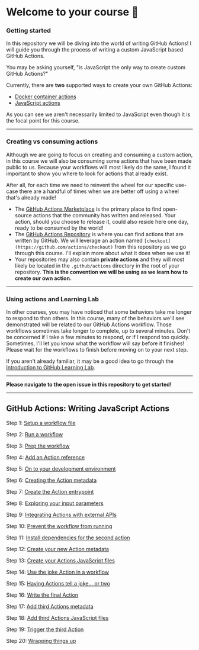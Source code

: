 # Welcome to your course 🎉

### Getting started

In this repository we will be diving into the world of writing GitHub Actions! I will guide you through the process of writing a custom JavaScript based GitHub Actions.

You may be asking yourself, "is JavaScript the only way to create custom GitHub Actions?"

Currently, there are **two** supported ways to create your own GitHub Actions:

- [Docker container actions](https://help.github.com/en/actions/automating-your-workflow-with-github-actions/about-actions#docker-container-actions)
- [JavaScript actions](https://help.github.com/en/actions/automating-your-workflow-with-github-actions/about-actions#javascript-actions)

As you can see we aren't necessarily limited to JavaScript even though it is the focal point for this course.

---

### Creating vs consuming actions

Although we are going to focus on creating and consuming a custom action, in this course we will also be consuming some actions that have been made public to us. Because your workflows will most likely do the same, I found it important to show you where to look for actions that already exist.

After all, for each time we need to reinvent the wheel for our specific use-case there are a handful of times when we are better off using a wheel that's already made!

- The [GitHub Actions Marketplace](https://github.com/marketplace?type=actions) is the primary place to find open-source actions that the community has written and released. Your action, should you choose to release it, could also reside here one day, ready to be consumed by the world!
- The [GitHub Actions Repository](https://github.com/actions) is where you can find actions that are written by GitHub. We will leverage an action named `[checkout](https://github.com/actions/checkout)` from this repository as we go through this course. I'll explain more about what it does when we use it!
- Your repositories may also contain **private actions** and they will most likely be located in the `.github/actions` directory in the root of your repository. **This is the convention we will be using as we learn how to create our own action.**

---

### Using actions and Learning Lab

In other courses, you may have noticed that some behaviors take me longer to respond to than others. In this course, many of the behaviors we'll see demonstrated will be related to our GitHub Actions workflow. Those workflows sometimes take longer to complete, up to several minutes. Don't be concerned if I take a few minutes to respond, or if I respond too quickly. Sometimes, I'll let you know what the workflow will say before it finishes! Please wait for the workflows to finish before moving on to your next step.

If you aren't already familiar, it may be a good idea to go through the [Introduction to GitHub Learning Lab](https://lab.github.com/githubtraining/introduction-to-github).

---

**Please navigate to the open issue in this repository to get started!**

<hr/>

## GitHub Actions: Writing JavaScript Actions

Step 1: [Setup a workflow file](https://github.com/Zi-Tao/writing-javascript-actions/issues/1)

Step 2: [Run a workflow](https://github.com/Zi-Tao/writing-javascript-actions/pull/2)

Step 3: [Prep the workflow](https://github.com/Zi-Tao/writing-javascript-actions/pull/2)

Step 4: [Add an Action reference](https://github.com/Zi-Tao/writing-javascript-actions/pull/2)

Step 5: [On to your development environment](https://github.com/Zi-Tao/writing-javascript-actions/issues/3)

Step 6: [Creating the Action metadata](https://github.com/Zi-Tao/writing-javascript-actions/pull/4)

Step 7: [Create the Action entrypoint](https://github.com/Zi-Tao/writing-javascript-actions/pull/4)

Step 8: [Exploring your input parameters](https://github.com/Zi-Tao/writing-javascript-actions/pull/4)

Step 9: [Integrating Actions with external APIs](https://github.com/Zi-Tao/writing-javascript-actions/pull/4)

Step 10: [Prevent the workflow from running](https://github.com/Zi-Tao/writing-javascript-actions/issues/5)

Step 11: [Install dependencies for the second action](https://github.com/Zi-Tao/writing-javascript-actions/pull/6)

Step 12: [Create your new Action metadata](https://github.com/Zi-Tao/writing-javascript-actions/pull/6)

Step 13: [Create your Actions JavaScript files](https://github.com/Zi-Tao/writing-javascript-actions/pull/6)

Step 14: [Use the joke Action in a workflow](https://github.com/Zi-Tao/writing-javascript-actions/pull/6)

Step 15: [Having Actions tell a joke... or two](https://github.com/Zi-Tao/writing-javascript-actions/pull/6)

Step 16: [Write the final Action](https://github.com/Zi-Tao/writing-javascript-actions/issues/7)

Step 17: [Add third Actions metadata](https://github.com/Zi-Tao/writing-javascript-actions/pull/8)

Step 18: [Add third Actions JavaScript files](https://github.com/Zi-Tao/writing-javascript-actions/pull/8)

Step 19: [Trigger the third Action](https://github.com/Zi-Tao/writing-javascript-actions/pull/8)

Step 20: [Wrapping things up](https://github.com/Zi-Tao/writing-javascript-actions/pull/8)
